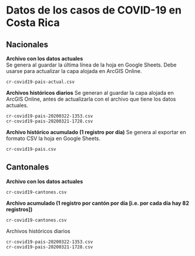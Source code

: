 # Datos de los casos de COVID-19 en Costa Rica

## Nacionales
**Archivo con los datos actuales**  
Se genera al guardar la última línea de la hoja en Google Sheets. Debe usarse para actualizar la capa alojada en ArcGIS Online.
```
cr-covid19-pais-actual.csv
```

**Archivos históricos diarios**
Se generan al guardar la capa alojada en ArcGIS Online, antes de actualizarla con el archivo que tiene los datos actuales.
```
cr-covid19-pais-20200322-1353.csv
cr-covid19-pais-20200321-1728.csv
```

**Archivo histórico acumulado (1 registro por día)**
Se genera al exportar en formato CSV la hoja en Google Sheets.
```
cr-covid19-pais.csv
```

## Cantonales
**Archivo con los datos actuales**
```
cr-covid19-cantones.csv
```

**Archivo acumulado (1 registro por cantón por día [i.e. por cada día hay 82 registros])**
```
cr-covid19-cantones.csv
```

Archivos históricos diarios
```
cr-covid19-pais-20200322-1353.csv
cr-covid19-pais-20200321-1728.csv
```
